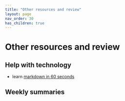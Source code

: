 ```yaml
---
title: "Other resources and review"
layout: page
nav_order: 30
has_children: true
---
```


# Other resources and review

## Help with technology

- learn [markdown in 60 seconds](https://commonmark.org/help/)



## Weekly summaries

